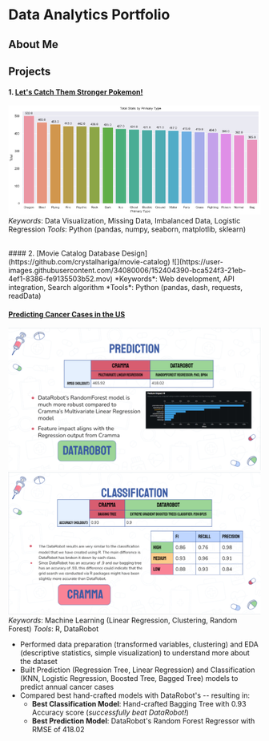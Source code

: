 # Data Analytics Portfolio

## About Me


## Projects
#### 1. [Let's Catch Them Stronger Pokemon!](https://github.com/crystalhariga/pokemon)
![](https://github.com/crystalhariga/pokemon/blob/main/img/total-stats_by_primary-type.png)
*Keywords*: Data Visualization, Missing Data, Imbalanced Data, Logistic Regression
*Tools*: Python (pandas, numpy, seaborn, matplotlib, sklearn)


<br/>
#### 2. [Movie Catalog Database Design](https://github.com/crystalhariga/movie-catalog)
![](https://user-images.githubusercontent.com/34080006/152404390-bca524f3-21eb-4ef1-8386-fe9135503b52.mov)
*Keywords*: Web development, API integration, Search algorithm
*Tools*: Python (pandas, dash, requests, readData)

<br/>

#### [Predicting Cancer Cases in the US](https://github.com/crystalhariga/cancer_ml)
![](https://github.com/crystalhariga/cancer_ml/blob/main/prediction_datarobot.png)
![](https://github.com/crystalhariga/cancer_ml/blob/main/classification_cramma.png)
*Keywords*: Machine Learning (Linear Regression, Clustering, Random Forest)
*Tools*: R, DataRobot

* Performed data preparation (transformed variables, clustering) and EDA (descriptive statistics, simple visualization) to understand more about the dataset
* Built Prediction (Regression Tree, Linear Regression) and Classification (KNN, Logistic Regression, Boosted Tree, Bagged Tree) models to predict annual cancer cases
* Compared best hand-crafted models with DataRobot's -- resulting in:
    * __Best Classification Model__: Hand-crafted Bagging Tree with 0.93 Accuracy score (_successfully beat DataRobot!_)
    * __Best Prediction Model__: DataRobot's Random Forest Regressor with RMSE of 418.02


